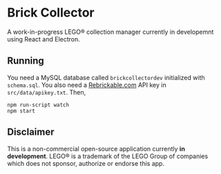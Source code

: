 # Brick Collector
A work-in-progress LEGO® collection manager currently in developemnt using React and Electron.

## Running
You need a MySQL database called `brickcollectordev` initialized with `schema.sql`. 
You also need a [Rebrickable.com](https://rebrickable.com/api/) API key in `src/data/apikey.txt`.
Then,
```
npm run-script watch
npm start
```

## Disclaimer
This is a non-commercial open-source application currently **in development**.
LEGO® is a trademark of the LEGO Group of companies which does not sponsor, authorize or endorse this app.